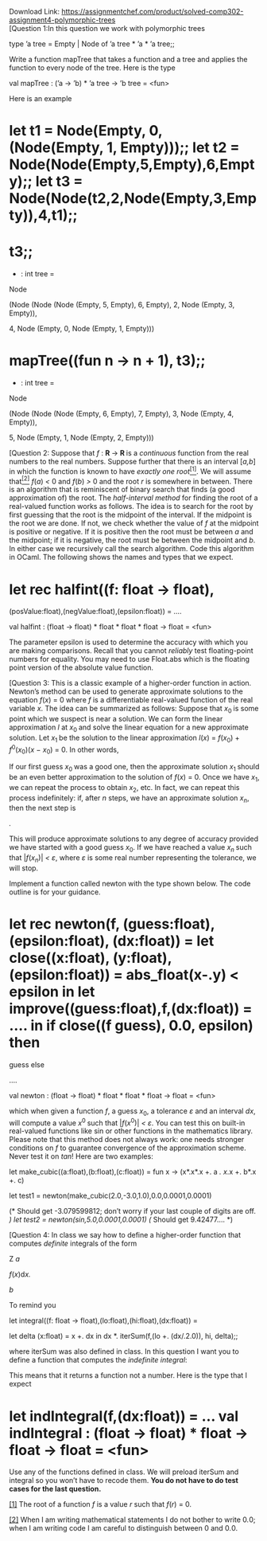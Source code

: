 Download Link: https://assignmentchef.com/product/solved-comp302-assignment4-polymorphic-trees
<br>
[Question 1:In this question we work with polymorphic trees

type ’a tree = Empty | Node of ’a tree * ’a * ’a tree;;

Write a function mapTree that takes a function and a tree and applies the function to every node of the tree. Here is the type

val mapTree : (’a -&gt; ’b) * ’a tree -&gt; ’b tree = &lt;fun&gt;

Here is an example

# let t1 = Node(Empty, 0, (Node(Empty, 1, Empty)));; let t2 = Node(Node(Empty,5,Empty),6,Empty);; let t3 = Node(Node(t2,2,Node(Empty,3,Empty)),4,t1);;

# t3;;

<ul>

 <li>: int tree =</li>

</ul>

Node

(Node (Node (Node (Empty, 5, Empty), 6, Empty), 2, Node (Empty, 3, Empty)),

4, Node (Empty, 0, Node (Empty, 1, Empty)))

# mapTree((fun n -&gt; n + 1), t3);;

<ul>

 <li>: int tree =</li>

</ul>

Node

(Node (Node (Node (Empty, 6, Empty), 7, Empty), 3, Node (Empty, 4, Empty)),

5, Node (Empty, 1, Node (Empty, 2, Empty)))

[Question 2:  Suppose that <em>f </em>: <strong>R </strong>→ <strong>R </strong>is a <em>continuous </em>function from the real numbers to the real numbers. Suppose further that there is an interval [<em>a,b</em>] in which the function is known to have <em>exactly one root</em><a href="#_ftn1" name="_ftnref1"><sup>[1]</sup></a>. We will assume that<a href="#_ftn2" name="_ftnref2"><sup>[2]</sup></a> <em>f</em>(<em>a</em>) <em>&lt; </em>0 and <em>f</em>(<em>b</em>) <em>&gt; </em>0 and the root <em>r </em>is somewhere in between. There is an algorithm that is reminiscent of binary search that finds (a good approximation of) the root. The <em>half-interval method </em>for finding the root of a real-valued function works as follows. The idea is to search for the root by first guessing that the root is the midpoint of the interval. If the midpoint is the root we are done. If not, we check whether the value of <em>f </em>at the midpoint is positive or negative. If it is positive then the root must be between <em>a </em>and the midpoint; if it is negative, the root must be between the midpoint and <em>b</em>. In either case we recursively call the search algorithm. Code this algorithm in OCaml. The following shows the names and types that we expect.

# let rec halfint((f: float -&gt; float),

(posValue:float),(negValue:float),(epsilon:float)) = ….

val halfint : (float -&gt; float) * float * float * float -&gt; float = &lt;fun&gt;

The parameter epsilon is used to determine the accuracy with which you are making comparisons. Recall that you cannot <em>reliably </em>test floating-point numbers for equality. You may need to use Float.abs which is the floating point version of the absolute value function.

[Question 3:  This is a classic example of a higher-order function in action. Newton’s method can be used to generate approximate solutions to the equation <em>f</em>(<em>x</em>) = 0 where <em>f </em>is a differentiable real-valued function of the real variable <em>x</em>. The idea can be summarized as follows: Suppose that <em>x</em><sub>0 </sub>is some point which we suspect is near a solution. We can form the linear approximation <em>l </em>at <em>x</em><sub>0 </sub>and solve the linear equation for a new approximate solution. Let <em>x</em><sub>1 </sub>be the solution to the linear approximation <em>l</em>(<em>x</em>) = <em>f</em>(<em>x</em><sub>0</sub>) + <em>f</em><sup>0</sup>(<em>x</em><sub>0</sub>)(<em>x </em>− <em>x</em><sub>0</sub>) = 0. In other words,

If our first guess <em>x</em><sub>0 </sub>was a good one, then the approximate solution <em>x</em><sub>1 </sub>should be an even better approximation to the solution of <em>f</em>(<em>x</em>) = 0. Once we have <em>x</em><sub>1</sub>, we can repeat the process to obtain <em>x</em><sub>2</sub>, etc. In fact, we can repeat this process indefinitely: if, after <em>n </em>steps, we have an approximate solution <em>x<sub>n</sub></em>, then the next step is

<em>.</em>

This will produce approximate solutions to any degree of accuracy provided we have started with a good guess <em>x</em><sub>0</sub>. If we have reached a value <em>x<sub>n </sub></em>such that |<em>f</em>(<em>x<sub>n</sub></em>)| <em>&lt; ε</em>, where <em>ε </em>is some real number representing the tolerance, we will stop.

Implement a function called newton with the type shown below. The code outline is for your guidance.

# let rec newton(f, (guess:float), (epsilon:float), (dx:float)) = let close((x:float), (y:float), (epsilon:float)) = abs_float(x-.y) &lt; epsilon in let improve((guess:float),f,(dx:float)) = …. in if close((f guess), 0.0, epsilon) then

guess else

….

val newton : (float -&gt; float) * float * float * float -&gt; float = &lt;fun&gt;

which when given a function <em>f</em>, a guess <em>x</em><sub>0</sub>, a tolerance <em>ε </em>and an interval <em>dx</em>, will compute a value <em>x</em><sup>0 </sup>such that |<em>f</em>(<em>x</em><sup>0</sup>)| <em>&lt; ε</em>. You can test this on built-in real-valued functions like sin or other functions in the mathematics library. Please note that this method does not always work: one needs stronger conditions on <em>f </em>to guarantee convergence of the approximation scheme. Never test it on <em>tan</em>! Here are two examples:

let make_cubic((a:float),(b:float),(c:float)) = fun x -&gt; (x*.x*.x +. a *. x*.x +. b*.x +. c)

let test1 = newton(make_cubic(2.0,-3.0,1.0),0.0,0.0001,0.0001)

(* Should get -3.079599812; don’t worry if your last couple of digits are off. *) let test2 = newton(sin,5.0,0.0001,0.0001) (* Should get 9.42477…. *)

[Question 4:  In class we say how to define a higher-order function that computes <em>definite </em>integrals of the form

Z <em>a</em>

<em>f</em>(<em>x</em>)d<em>x.</em>

<em>b</em>

To remind you

let integral((f: float -&gt; float),(lo:float),(hi:float),(dx:float)) =

let delta (x:float) = x +. dx in dx *. iterSum(f,(lo +. (dx/.2.0)), hi, delta);;

where iterSum was also defined in class. In this question I want you to define a function that computes the <em>indefinite integral</em>:

This means that it returns a function not a number. Here is the type that I expect

# let indIntegral(f,(dx:float)) = … val indIntegral : (float -&gt; float) * float -&gt; float -&gt; float = &lt;fun&gt;

Use any of the functions defined in class. We will preload iterSum and integral so you won’t have to recode them. <strong>You do not have to do test cases for the last question.</strong>

<a href="#_ftnref1" name="_ftn1">[1]</a> The root of a function <em>f </em>is a value <em>r </em>such that <em>f</em>(<em>r</em>) = 0.

<a href="#_ftnref2" name="_ftn2">[2]</a> When I am writing mathematical statements I do not bother to write 0<em>.</em>0; when I am writing code I am careful to distinguish between 0 and 0<em>.</em>0.